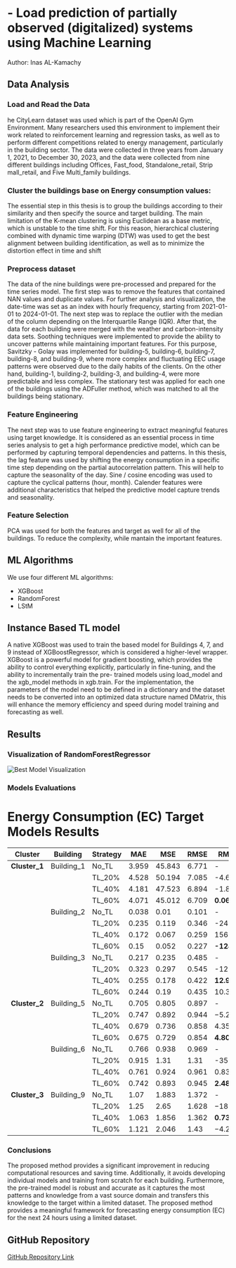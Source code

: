 # - Load prediction of partially observed (digitalized) systems using Machine Learning

Author: Inas AL-Kamachy

## Data Analysis

### Load and Read the Data
he CityLearn dataset was used which is part of the OpenAI Gym
Environment. Many researchers used this environment to implement their work
related to reinforcement learning and regression tasks, as well as to perform different
competitions related to energy management, particularly in the building sector. The
data were collected in three years from January 1, 2021, to December 30, 2023, and
the data were collected from nine different buildings including Offices, Fast_food,
Standalone_retail, Strip mall_retail, and Five Multi_family buildings.
### Cluster the buildings base on Energy consumption values:
The essential step in this thesis is to group the buildings according to their similarity
and then specify the source and target building. The main limitation of the K-mean
clustering is using Euclidean as a base metric, which is unstable to the time shift. For
this reason, hierarchical clustering combined with dynamic time warping (DTW) was
used to get the best alignment between building identification, as well as to minimize
the distortion effect in time and shift
### Preprocess dataset
The data of the nine buildings were pre-processed and prepared for the time series
model. The first step was to remove the features that contained NAN values and
duplicate values. For further analysis and visualization, the date-time was set as an
index with hourly frequency, starting from 2021-01-01 to 2024-01-01.
The next step was to replace the outlier with the median of the column depending on
the Interquartile Range (IQR). After that, the data for each building were merged with
the weather and carbon-intensity data sets.
Soothing techniques were implemented to provide the ability to uncover patterns while
maintaining important features. For this purpose, Savitzky - Golay was implemented
for building-5, building-6, building-7, building-8, and building-9, where more complex
and fluctuating EEC usage patterns were observed due to the daily habits of the
clients. On the other hand, building-1,
building-2, building-3, and building-4, were more predictable and less complex. The stationary test was applied for each one of the
buildings using the ADFuller method, which was matched to all the buildings being
stationary.

### Feature Engineering
The next step was to use feature engineering to extract meaningful features using target
knowledge. It is considered as an essential process in time series analysis to get a
high performance predictive model, which can be performed by capturing temporal
dependencies and patterns. In this thesis, the lag feature was used by shifting the
energy consumption in a specific time step depending on the partial autocorrelation
pattern. This will help to capture the seasonality of the day. Sine /
cosine encoding was used to capture the cyclical patterns (hour, month). Calender
features were additional characteristics that helped the predictive model capture
trends and seasonality.
### Feature Selection
PCA was used for both the features and target as well for all of the buildings. To reduce the complexity, while mantain the important features. 
## ML Algorithms
We use four different ML algorithms:

- XGBoost
- RandomForest
- LStM

## Instance Based TL model
A native XGBoost was used to train the based model for Buildings 4, 7, and 9 instead
of XGBoostRegressor, which is considered a higher-level wrapper. XGBoost is a
powerful model for gradient boosting, which provides the ability to control everything
explicitly, particularly in fine-tuning, and the ability to incrementally train the pre-
trained models using load_model and the xgb_model methods in xgb.train. For the
implementation, the parameters of the model need to be defined in a dictionary and
the dataset needs to be converted into an optimized data structure named DMatrix, this
will enhance the memory efficiency and speed during model training and forecasting
as well.



## Results

### Visualization of RandomForestRegressor
![Best Model Visualization](best_model.png)

### Models Evaluations
# Energy Consumption (EC) Target Models Results

| Cluster         | Building      | Strategy   | MAE   | MSE    | RMSE  | RMSE %    |
|-----------------|---------------|------------|-------|--------|-------|-----------|
| **Cluster_1**   | Building_1    | No_TL      | 3.959 | 45.843 | 6.771 | -         |
|                 |               | TL_20%     | 4.528 | 50.194 | 7.085 | -4.63%    |
|                 |               | TL_40%     | 4.181 | 47.523 | 6.894 | -1.82%    |
|                 |               | TL_60%     | 4.071 | 45.012 | 6.709 | **0.062%**|
|                 | Building_2    | No_TL      | 0.038 | 0.01   | 0.101 | -         |
|                 |               | TL_20%     | 0.235 | 0.119  | 0.346 | -242%     |
|                 |               | TL_40%     | 0.172 | 0.067  | 0.259 | 156.44%   |
|                 |               | TL_60%     | 0.15  | 0.052  | 0.227 | **-124.75%** |
|                 | Building_3    | No_TL      | 0.217 | 0.235  | 0.485 | -         |
|                 |               | TL_20%     | 0.323 | 0.297  | 0.545 | -12.37%   |
|                 |               | TL_40%     | 0.255 | 0.178  | 0.422 | **12.98%**|
|                 |               | TL_60%     | 0.244 | 0.19   | 0.435 | 10.31%    |
| **Cluster_2**   | Building_5    | No_TL      | 0.705 | 0.805  | 0.897 | -         |
|                 |               | TL_20%     | 0.747 | 0.892  | 0.944 | −5.24%    |
|                 |               | TL_40%     | 0.679 | 0.736  | 0.858 | 4.35%     |
|                 |               | TL_60%     | 0.675 | 0.729  | 0.854 | **4.80%** |
|                 | Building_6    | No_TL      | 0.766 | 0.938  | 0.969 | -         |
|                 |               | TL_20%     | 0.915 | 1.31   | 1.31  | -35.18%   |
|                 |               | TL_40%     | 0.761 | 0.924  | 0.961 | 0.83%     |
|                 |               | TL_60%     | 0.742 | 0.893  | 0.945 | **2.48%** |
| **Cluster_3**   | Building_9    | No_TL      | 1.07  | 1.883  | 1.372 | -         |
|                 |               | TL_20%     | 1.25  | 2.65   | 1.628 | −18.67%   |
|                 |               | TL_40%     | 1.063 | 1.856  | 1.362 | **0.73%** |
|                 |               | TL_60%     | 1.121 | 2.046  | 1.43  | −4.23%    |



### Conclusions

The proposed method provides a significant improvement in reducing computational
resources and saving time. Additionally, it avoids developing individual models and
training from scratch for each building. Furthermore, the pre-trained model is robust
and accurate as it captures the most patterns and knowledge from a vast source domain
and transfers this knowledge to the target within a limited dataset. The proposed
method provides a meaningful framework for forecasting energy consumption (EC)
for the next 24 hours using a limited dataset.
## GitHub Repository
[GitHub Repository Link](https://github.com/InasALKamachy/EnergyConsumption_CityLearn/tree/C)
